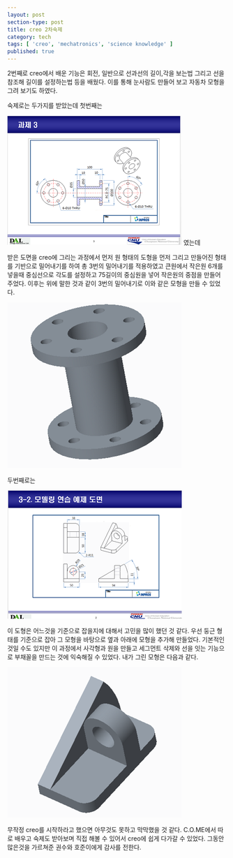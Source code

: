 ```yaml
---
layout: post
section-type: post
title: creo 2차숙제
category: tech
tags: [ 'creo', 'mechatronics', 'science knowledge' ]
published: true
---
```


2번째로 creo에서 배운 기능은 회전, 일반으로 선과선의 길이,각을 보는법 그리고 선을 참조해 길이를 설정하는법 등을 배웠다. 이를 통해 눈사람도 만들어 보고 자동차 모형을 그려 보기도 하였다.

숙제로는 두가지를 받았는데 첫번째는

<img src="/img/mechatronics/0110과제1.png" alt=""> 였는데

받은 도면을 creo에 그리는 과정에서 먼저 원 형태의 도형을 먼저 그리고 만들어진 형태를 기반으로 밀어내기를 하여 총 3번의 밀어내기를 적용하였고 큰원에서 작은원 6개를 넣을때 중심선으로 각도를 설정하고 75길이의 중심원을 넣어 작은원의 중점을 만들어 주었다. 이후는 위에 말한 것과 같이 3번의 밀어내기로 이와 같은 모형을 만들 수 있었다.

<img src="/img/mechatronics/0110과제1result.png" alt="">

두번째로는

<img src="/img/mechatronics/0110과제2.png" alt="">

이 도형은 어느것을 기준으로 잡을지에 대해서 고민을 많이 했던 것 같다. 우선 둥근 형태를 기준으로 잡아 그 모형을 바탕으로 옆과 아래에 모형을 추가해 만들었다. 기본적인 것일 수도 있지만 이 과정에서 사각형과 원을 만들고 세그먼트 삭제와 선을 잇는 기능으로 부채꼴을 만드는 것에 익숙해질 수 있었다. 내가 그린 모형은 다음과 같다.

<img src="/img/mechatronics/0110과제2result.png" alt="">

무작정 creo를 시작하라고 했으면 아무것도 못하고 막막했을 것 같다. C.O.ME에서 따로 배우고 숙제도 받아보며 직접 해볼 수 있어서 creo에 쉽게 다가갈 수 있었다. 그동안 많은것을 가르쳐준 권수와 호준이에게 감사를 전한다.